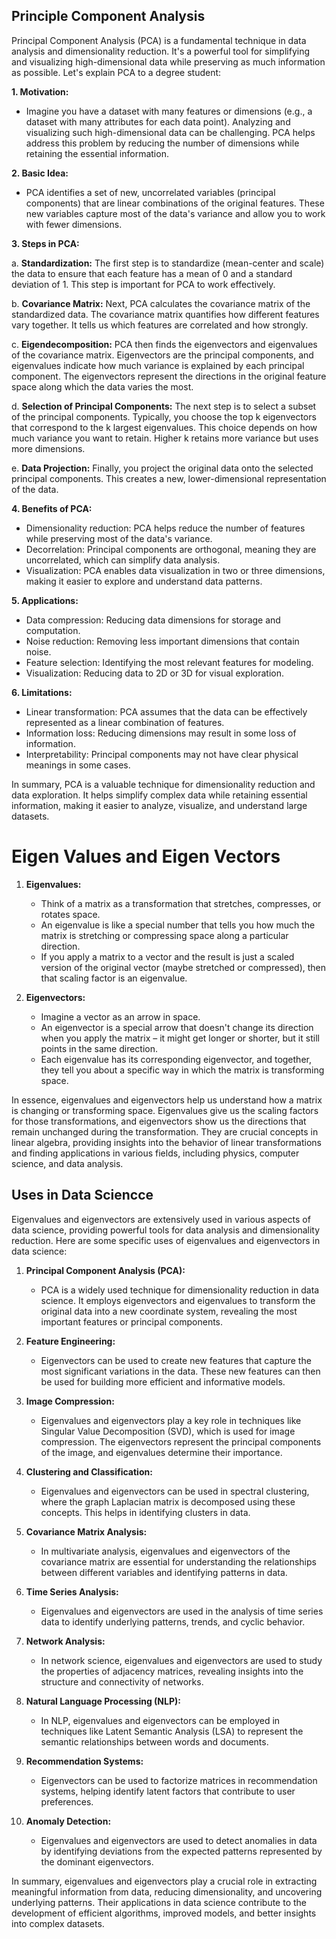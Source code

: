 ## Principle Component Analysis

Principal Component Analysis (PCA) is a fundamental technique in data analysis and dimensionality reduction. It's a powerful tool for simplifying and visualizing high-dimensional data while preserving as much information as possible. Let's explain PCA to a degree student:

**1. Motivation:**
   - Imagine you have a dataset with many features or dimensions (e.g., a dataset with many attributes for each data point). Analyzing and visualizing such high-dimensional data can be challenging. PCA helps address this problem by reducing the number of dimensions while retaining the essential information.

**2. Basic Idea:**
   - PCA identifies a set of new, uncorrelated variables (principal components) that are linear combinations of the original features. These new variables capture most of the data's variance and allow you to work with fewer dimensions.

**3. Steps in PCA:**

   a. **Standardization:** The first step is to standardize (mean-center and scale) the data to ensure that each feature has a mean of 0 and a standard deviation of 1. This step is important for PCA to work effectively.

   b. **Covariance Matrix:** Next, PCA calculates the covariance matrix of the standardized data. The covariance matrix quantifies how different features vary together. It tells us which features are correlated and how strongly.

   c. **Eigendecomposition:** PCA then finds the eigenvectors and eigenvalues of the covariance matrix. Eigenvectors are the principal components, and eigenvalues indicate how much variance is explained by each principal component. The eigenvectors represent the directions in the original feature space along which the data varies the most.

   d. **Selection of Principal Components:** The next step is to select a subset of the principal components. Typically, you choose the top k eigenvectors that correspond to the k largest eigenvalues. This choice depends on how much variance you want to retain. Higher k retains more variance but uses more dimensions.

   e. **Data Projection:** Finally, you project the original data onto the selected principal components. This creates a new, lower-dimensional representation of the data.

**4. Benefits of PCA:**

   - Dimensionality reduction: PCA helps reduce the number of features while preserving most of the data's variance.
   - Decorrelation: Principal components are orthogonal, meaning they are uncorrelated, which can simplify data analysis.
   - Visualization: PCA enables data visualization in two or three dimensions, making it easier to explore and understand data patterns.

**5. Applications:**

   - Data compression: Reducing data dimensions for storage and computation.
   - Noise reduction: Removing less important dimensions that contain noise.
   - Feature selection: Identifying the most relevant features for modeling.
   - Visualization: Reducing data to 2D or 3D for visual exploration.

**6. Limitations:**

   - Linear transformation: PCA assumes that the data can be effectively represented as a linear combination of features.
   - Information loss: Reducing dimensions may result in some loss of information.
   - Interpretability: Principal components may not have clear physical meanings in some cases.

In summary, PCA is a valuable technique for dimensionality reduction and data exploration. It helps simplify complex data while retaining essential information, making it easier to analyze, visualize, and understand large datasets. 




# Eigen Values and Eigen Vectors

1. **Eigenvalues:**
   - Think of a matrix as a transformation that stretches, compresses, or rotates space.
   - An eigenvalue is like a special number that tells you how much the matrix is stretching or compressing space along a particular direction.
   - If you apply a matrix to a vector and the result is just a scaled version of the original vector (maybe stretched or compressed), then that scaling factor is an eigenvalue.

2. **Eigenvectors:**
   - Imagine a vector as an arrow in space.
   - An eigenvector is a special arrow that doesn't change its direction when you apply the matrix – it might get longer or shorter, but it still points in the same direction.
   - Each eigenvalue has its corresponding eigenvector, and together, they tell you about a specific way in which the matrix is transforming space.

In essence, eigenvalues and eigenvectors help us understand how a matrix is changing or transforming space. Eigenvalues give us the scaling factors for those transformations, and eigenvectors show us the directions that remain unchanged during the transformation. They are crucial concepts in linear algebra, providing insights into the behavior of linear transformations and finding applications in various fields, including physics, computer science, and data analysis.

## Uses in Data Sciencce

Eigenvalues and eigenvectors are extensively used in various aspects of data science, providing powerful tools for data analysis and dimensionality reduction. Here are some specific uses of eigenvalues and eigenvectors in data science:

1. **Principal Component Analysis (PCA):**
   - PCA is a widely used technique for dimensionality reduction in data science. It employs eigenvectors and eigenvalues to transform the original data into a new coordinate system, revealing the most important features or principal components.

2. **Feature Engineering:**
   - Eigenvectors can be used to create new features that capture the most significant variations in the data. These new features can then be used for building more efficient and informative models.

3. **Image Compression:**
   - Eigenvalues and eigenvectors play a key role in techniques like Singular Value Decomposition (SVD), which is used for image compression. The eigenvectors represent the principal components of the image, and eigenvalues determine their importance.

4. **Clustering and Classification:**
   - Eigenvalues and eigenvectors can be used in spectral clustering, where the graph Laplacian matrix is decomposed using these concepts. This helps in identifying clusters in data.

5. **Covariance Matrix Analysis:**
   - In multivariate analysis, eigenvalues and eigenvectors of the covariance matrix are essential for understanding the relationships between different variables and identifying patterns in data.

6. **Time Series Analysis:**
   - Eigenvalues and eigenvectors are used in the analysis of time series data to identify underlying patterns, trends, and cyclic behavior.

7. **Network Analysis:**
   - In network science, eigenvalues and eigenvectors are used to study the properties of adjacency matrices, revealing insights into the structure and connectivity of networks.

8. **Natural Language Processing (NLP):**
   - In NLP, eigenvalues and eigenvectors can be employed in techniques like Latent Semantic Analysis (LSA) to represent the semantic relationships between words and documents.

9. **Recommendation Systems:**
   - Eigenvectors can be used to factorize matrices in recommendation systems, helping identify latent factors that contribute to user preferences.

10. **Anomaly Detection:**
    - Eigenvalues and eigenvectors are used to detect anomalies in data by identifying deviations from the expected patterns represented by the dominant eigenvectors.

In summary, eigenvalues and eigenvectors play a crucial role in extracting meaningful information from data, reducing dimensionality, and uncovering underlying patterns. Their applications in data science contribute to the development of efficient algorithms, improved models, and better insights into complex datasets.
